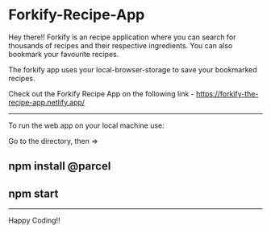 # Forkify-Recipe-App

Hey there!!
Forkify is an recipe application where you can search for thousands of recipes and their respective ingredients. You can also bookmark your favourite recipes.

The forkify app uses your local-browser-storage to save your bookmarked recipes.

Check out the Forkify Recipe App on the following link - https://forkify-the-recipe-app.netlify.app/

----------------------------------------------------------------------------------------------------------------------------------------------------------------

To run the web app on your local machine use:

Go to the directory, then =>

npm install @parcel
----------------------------------------------------------------------------------------------------------------------------------------------------------------
npm start
----------------------------------------------------------------------------------------------------------------------------------------------------------------

----------------------------------------------------------------------------------------------------------------------------------------------------------------

Happy Coding!!
